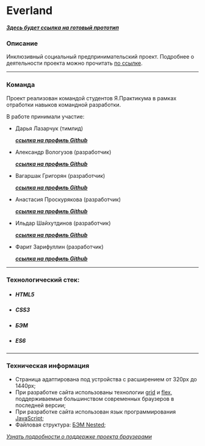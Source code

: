 # Everland
***[Здесь будет ссылка на готовый прототип]()***

### Описание
Инклюзивный социальный предпринимательский проект.
Подробнее о деятельности проекта можно прочитать [по ссылке](https://evland.ru/main/o_project/).

___
### Команда
Проект реализован командой студентов
Я.Практикума в рамках отработки навыков командной
разработки.

В работе принимали участие:
* Дарья Лазарчук (тимлид)

    ***[ссылка на профиль Github](https://github.com/dashalalala24)***
* Александр Вологузов (разработчик)

    ***[ссылка на профиль Github](https://github.com/Himany)***
* Вагаршак Григорян (разработчик)

    ***[ссылка на профиль Github](https://github.com/VLGrigoryan)***
*  Анастасия Проскурякова (разработчик)

    ***[ссылка на профиль Github](https://github.com/alicerossiinthecodeworld)***
*  Ильдар Шайхутдинов (разработчик)

    ***[ссылка на профиль Github](https://github.com/misterildar)***
* Фарит Зарифуллин (разработчик)

    ***[ссылка на профиль Github](https://github.com/FaRiT2504)***

___

### Технологический стек:
* ##### HTML5
* ##### CSS3
* ##### БЭМ
* ##### ES6

___

### Техническая информация
* Страница адаптирована под устройства с расширением от 320px до 1440px;
* При разработке сайта использованы технологии [grid](https://developer.mozilla.org/ru/docs/Web/CSS/CSS_Grid_Layout/Basic_Concepts_of_Grid_Layout) и [flex](https://developer.mozilla.org/ru/docs/Learn/CSS/CSS_layout/Flexbox), поддерживаемые большинством современных браузеров в последней версии;
* При разработке сайта использован язык программирования [JavaScript](https://ru.wikipedia.org/wiki/JavaScript);
* Файловая структура: [БЭМ Nested](https://ru.bem.info/methodology/filestructure/#nested);

*[Узнать подробности о поддержке проекта браузерами](https://caniuse.com/)*
